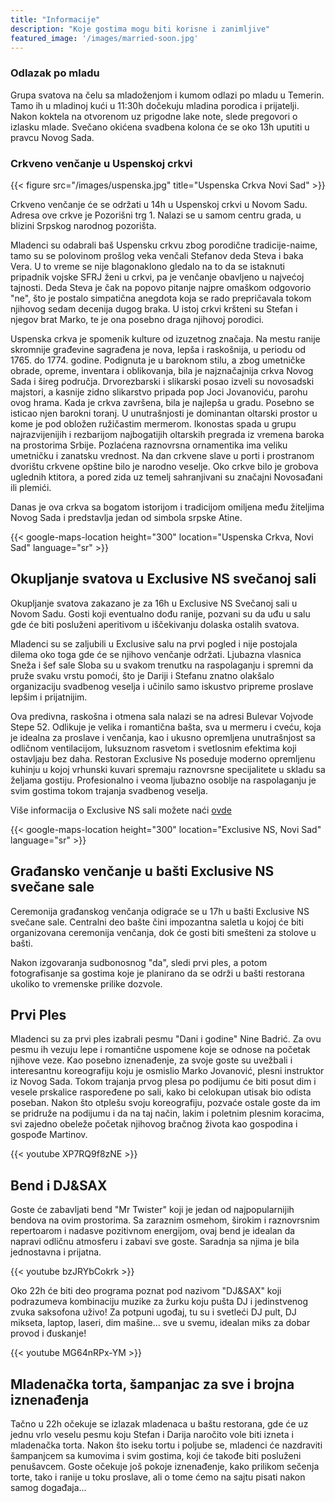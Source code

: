 ```yaml
---
title: "Informacije"
description: "Koje gostima mogu biti korisne i zanimljive"
featured_image: '/images/married-soon.jpg'
---
```

### Odlazak po mladu

 Grupa svatova na čelu sa mladoženjom i kumom odlazi po mladu u Temerin. Tamo ih u mladinoj kući u 11:30h dočekuju mladina porodica i prijatelji. 
 Nakon koktela na otvorenom uz prigodne lake note, slede pregovori o izlasku mlade. Svečano okićena svadbena kolona će se oko 13h uputiti u pravcu Novog Sada.

### Crkveno venčanje u Uspenskoj crkvi

{{< figure src="/images/uspenska.jpg" title="Uspenska Crkva Novi Sad" >}}

Crkveno venčanje će se održati u 14h u Uspenskoj crkvi u Novom Sadu.  Adresa ove crkve je Pozorišni trg 1. Nalazi se u samom centru grada, u blizini Srpskog narodnog pozorišta.

Mladenci su odabrali baš Uspensku crkvu zbog porodične tradicije-naime, tamo su se polovinom prošlog veka venčali Stefanov deda Steva i baka Vera. 
U to vreme se nije blagonaklono gledalo na to da se istaknuti pripadnik vojske SFRJ ženi u crkvi, pa je venčanje obavljeno u najvećoj tajnosti. Deda Steva je čak na popovo pitanje
najpre omaškom odgovorio "ne", što je postalo simpatična anegdota koja se rado prepričavala tokom njihovog sedam decenija dugog braka.
U istoj crkvi kršteni su Stefan i njegov brat Marko, te je ona posebno draga njihovoj porodici.

Uspenska crkva je spomenik kulture od izuzetnog značaja. Na mestu ranije skromnije građevine sagrađena je nova, lepša i raskošnija, u periodu od 1765. do 1774. godine. 
Podignuta je u baroknom stilu, a zbog umetničke obrade, opreme, inventara i oblikovanja, bila je najznačajnija crkva Novog Sada i šireg područja.
Drvorezbarski i slikarski posao izveli su novosadski majstori, a kasnije zidno slikarstvo pripada pop Joci Jovanoviću, parohu ovog hrama. 
Kada je crkva završena, bila je najlepša u gradu. 
Posebno se isticao njen barokni toranj. U unutrašnjosti je dominantan oltarski prostor u kome je pod obložen ružičastim mermerom. 
Ikonostas spada u grupu najrazvijenijih i rezbarijom najbogatijih oltarskih pregrada iz vremena baroka na prostorima Srbije.
Pozlaćena raznovrsna ornamentika ima veliku umetničku i zanatsku vrednost.
Na dan crkvene slave u porti i prostranom dvorištu crkvene opštine bilo je narodno veselje. 
Oko crkve bilo je grobova uglednih ktitora, a pored zida uz temelj sahranjivani su značajni Novosađani ili plemići. 

Danas je ova crkva sa bogatom istorijom i tradicijom omiljena među žiteljima Novog Sada i predstavlja jedan od simbola srpske Atine.

{{< google-maps-location height="300" location="Uspenska Crkva, Novi Sad" language="sr" >}}

## Okupljanje svatova u Exclusive NS svečanoj sali

Okupljanje svatova zakazano je za 16h u Exclusive NS Svečanoj sali u Novom Sadu. 
Gosti koji eventualno dođu ranije, pozvani su da uđu u salu gde će biti posluženi aperitivom u iščekivanju dolaska ostalih svatova.

Mladenci su se zaljubili u Exclusive salu na prvi pogled i nije postojala dilema oko toga gde će se njihovo venčanje održati. Ljubazna vlasnica Sneža i šef sale Sloba 
su u svakom trenutku na raspolaganju i spremni da pruže svaku vrstu pomoći, što je Dariji i Stefanu znatno olakšalo organizaciju svadbenog veselja i učinilo samo iskustvo
pripreme proslave lepšim i prijatnijim.

Ova predivna, raskošna i otmena sala nalazi se na adresi Bulevar Vojvode Stepe 52. Odlikuje je velika i romantična bašta, sva u mermeru i cveću, koja je idealna za proslave i venčanja, 
kao i ukusno opremljena unutrašnjost sa odličnom ventilacijom, luksuznom rasvetom i svetlosnim efektima koji ostavljaju bez daha. 
Restoran Exclusive Ns poseduje moderno opremljenu kuhinju u kojoj vrhunski kuvari spremaju raznovrsne specijalitete u skladu sa željama gostiju.
Profesionalno i veoma ljubazno osoblje na raspolaganju je svim gostima tokom trajanja svadbenog veselja.

Više informacija o Exclusive NS sali možete naći [ovde](https://exclusivens.com/)

{{< google-maps-location height="300" location="Exclusive NS, Novi Sad" language="sr" >}}

## Građansko venčanje u bašti Exclusive NS svečane sale

Ceremonija građanskog venčanja odigraće se u 17h u bašti Exclusive NS svečane sale. 
Centralni deo bašte čini impozantna saletla u kojoj će biti organizovana ceremonija venčanja, dok će gosti biti smešteni za stolove u bašti.

Nakon izgovaranja sudbonosnog "da", sledi prvi ples, a potom fotografisanje sa gostima koje je planirano da se održi u bašti restorana ukoliko to vremenske prilike dozvole.

## Prvi Ples

Mladenci su za prvi ples izabrali pesmu "Dani i godine" Nine Badrić. Za ovu pesmu ih vezuju lepe i romantične uspomene koje se odnose na početak njihove veze.
Kao posebno iznenađenje, za svoje goste su uvežbali i interesantnu koreografiju koju je osmislio Marko Jovanović, plesni instruktor iz Novog Sada. 
Tokom trajanja prvog plesa po podijumu će biti posut dim i vesele prskalice raspoređene po sali, kako bi celokupan utisak bio odista poseban.
Nakon što otplešu svoju koreografiju, pozvaće ostale goste da im se pridruže na podijumu i da na taj način, lakim i poletnim plesnim koracima, svi
zajedno obeleže početak njihovog bračnog života kao gospodina i gospođe Martinov.

{{< youtube XP7RQ9f8zNE >}}

## Bend i DJ&SAX

Goste će zabavljati bend "Mr Twister" koji je jedan od najpopularnijih bendova na ovim prostorima. 
Sa zaraznim osmehom, širokim i raznovrsnim repertoarom i nadasve pozitivnom energijom, ovaj bend je idealan da napravi odličnu atmosferu i zabavi sve goste.
Saradnja sa njima je bila jednostavna i prijatna.

{{< youtube bzJRYbCokrk >}}

Oko 22h će biti deo programa poznat pod nazivom "DJ&SAX" koji podrazumeva kombinaciju muzike za žurku koju pušta DJ i jedinstvenog zvuka saksofona uživo! 
Za potpuni ugođaj, tu su i svetleći DJ pult, DJ mikseta, laptop, laseri, dim mašine... sve u svemu, idealan miks za dobar provod i đuskanje!

{{< youtube MG64nRPx-YM >}}


## Mladenačka torta, šampanjac za sve i brojna iznenađenja


Tačno u 22h očekuje se izlazak mladenaca u baštu restorana, gde će uz jednu vrlo veselu pesmu koju Stefan i Darija naročito vole biti izneta i mladenačka torta.
Nakon što iseku tortu i poljube se, mladenci će nazdraviti šampanjcem sa kumovima i svim gostima, koji će takođe biti posluženi penušavcem.
Goste očekuje još pokoje iznenađenje, kako prilikom sečenja torte, tako i ranije u toku proslave, ali o tome ćemo na sajtu pisati nakon samog događaja...


